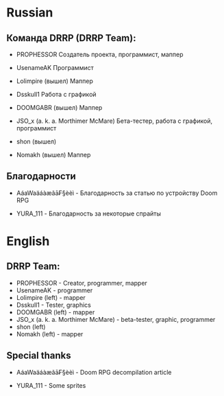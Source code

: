 # Russian
## Команда DRRP (DRRP Team):

 - PROPHESSOR <xentezeATgmailDOTcom>
	Создатель проекта, программист, маппер
	
 - UsenameAK
	Программист
	
 - Lolimpire (вышел)
	Маппер
	
 - Dsskull1
	Работа с графикой

 - DOOMGABR (вышел)
	Маппер
	
 - JSO_x (a. k. a. Morthimer McMare) 
	Бета-тестер, работа с графикой, программист
	
 - shon (вышел)
 
 - Nomakh (вышел)
	Маппер
 
## Благодарности

 - AáaWaäáàæãā₣§èèì - Благодарность за статью по устройству Doom RPG
 
 - YURA_111 - Благодарность за некоторые спрайты
 
# English
## DRRP Team:

 - PROPHESSOR <xentezeATgmailDOTcom> - Creator, programmer, mapper
 - UsenameAK - programmer
 - Lolimpire (left) - mapper
 - Dsskull1 - Tester, graphics
 - DOOMGABR (left) - mapper
 - JSO_x (a. k. a. Morthimer McMare) - beta-tester, graphic, programmer
 - shon (left)
 - Nomakh (left) - mapper
 
## Special thanks

 - AáaWaäáàæãā₣§èèì - Doom RPG decompilation article
 
 - YURA_111 - Some sprites